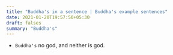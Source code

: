 ```yaml
---
title: "Buddha's in a sentence | Buddha's example sentences"
date: 2021-01-20T19:57:50+05:30
draft: falses
summary: "Buddha's"
---
```

- `Buddha's` no god, and neither is god.
                 
